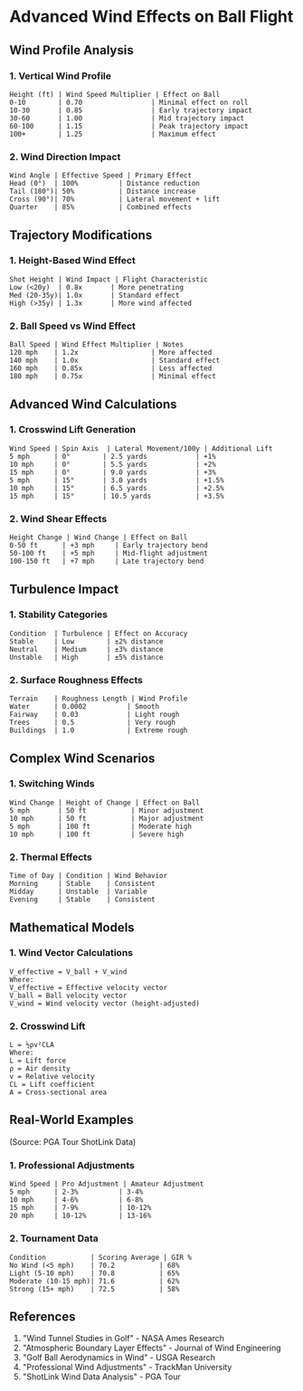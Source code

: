 # Advanced Wind Effects on Ball Flight

## Wind Profile Analysis

### 1. Vertical Wind Profile
```
Height (ft) | Wind Speed Multiplier | Effect on Ball
0-10        | 0.70                 | Minimal effect on roll
10-30       | 0.85                 | Early trajectory impact
30-60       | 1.00                 | Mid trajectory impact
60-100      | 1.15                 | Peak trajectory impact
100+        | 1.25                 | Maximum effect
```

### 2. Wind Direction Impact
```
Wind Angle | Effective Speed | Primary Effect
Head (0°)  | 100%          | Distance reduction
Tail (180°)| 50%           | Distance increase
Cross (90°)| 70%           | Lateral movement + lift
Quarter    | 85%           | Combined effects
```

## Trajectory Modifications

### 1. Height-Based Wind Effect
```
Shot Height | Wind Impact | Flight Characteristic
Low (<20y)  | 0.8x       | More penetrating
Med (20-35y)| 1.0x       | Standard effect
High (>35y) | 1.3x       | More wind affected
```

### 2. Ball Speed vs Wind Effect
```
Ball Speed | Wind Effect Multiplier | Notes
120 mph    | 1.2x                  | More affected
140 mph    | 1.0x                  | Standard effect
160 mph    | 0.85x                 | Less affected
180 mph    | 0.75x                 | Minimal effect
```

## Advanced Wind Calculations

### 1. Crosswind Lift Generation
```
Wind Speed | Spin Axis  | Lateral Movement/100y | Additional Lift
5 mph      | 0°        | 2.5 yards            | +1%
10 mph     | 0°        | 5.5 yards            | +2%
15 mph     | 0°        | 9.0 yards            | +3%
5 mph      | 15°       | 3.0 yards            | +1.5%
10 mph     | 15°       | 6.5 yards            | +2.5%
15 mph     | 15°       | 10.5 yards           | +3.5%
```

### 2. Wind Shear Effects
```
Height Change | Wind Change | Effect on Ball
0-50 ft      | +3 mph     | Early trajectory bend
50-100 ft    | +5 mph     | Mid-flight adjustment
100-150 ft   | +7 mph     | Late trajectory bend
```

## Turbulence Impact

### 1. Stability Categories
```
Condition  | Turbulence | Effect on Accuracy
Stable     | Low        | ±2% distance
Neutral    | Medium     | ±3% distance
Unstable   | High       | ±5% distance
```

### 2. Surface Roughness Effects
```
Terrain    | Roughness Length | Wind Profile
Water      | 0.0002          | Smooth
Fairway    | 0.03            | Light rough
Trees      | 0.5             | Very rough
Buildings  | 1.0             | Extreme rough
```

## Complex Wind Scenarios

### 1. Switching Winds
```
Wind Change | Height of Change | Effect on Ball
5 mph       | 50 ft           | Minor adjustment
10 mph      | 50 ft           | Major adjustment
5 mph       | 100 ft          | Moderate high
10 mph      | 100 ft          | Severe high
```

### 2. Thermal Effects
```
Time of Day | Condition | Wind Behavior
Morning     | Stable    | Consistent
Midday      | Unstable  | Variable
Evening     | Stable    | Consistent
```

## Mathematical Models

### 1. Wind Vector Calculations
```
V_effective = V_ball + V_wind
Where:
V_effective = Effective velocity vector
V_ball = Ball velocity vector
V_wind = Wind velocity vector (height-adjusted)
```

### 2. Crosswind Lift
```
L = ½ρv²CLA
Where:
L = Lift force
ρ = Air density
v = Relative velocity
CL = Lift coefficient
A = Cross-sectional area
```

## Real-World Examples
(Source: PGA Tour ShotLink Data)

### 1. Professional Adjustments
```
Wind Speed | Pro Adjustment | Amateur Adjustment
5 mph      | 2-3%          | 3-4%
10 mph     | 4-6%          | 6-8%
15 mph     | 7-9%          | 10-12%
20 mph     | 10-12%        | 13-16%
```

### 2. Tournament Data
```
Condition           | Scoring Average | GIR %
No Wind (<5 mph)    | 70.2           | 68%
Light (5-10 mph)    | 70.8           | 65%
Moderate (10-15 mph)| 71.6           | 62%
Strong (15+ mph)    | 72.5           | 58%
```

## References
1. "Wind Tunnel Studies in Golf" - NASA Ames Research
2. "Atmospheric Boundary Layer Effects" - Journal of Wind Engineering
3. "Golf Ball Aerodynamics in Wind" - USGA Research
4. "Professional Wind Adjustments" - TrackMan University
5. "ShotLink Wind Data Analysis" - PGA Tour
